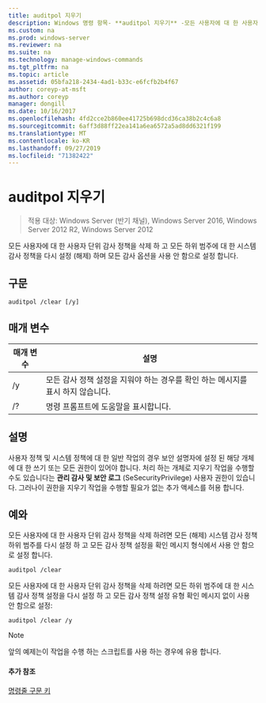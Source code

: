 ```yaml
---
title: auditpol 지우기
description: Windows 명령 항목- **auditpol 지우기** -모든 사용자에 대 한 사용자 단위 감사 정책을 삭제 하 고, 모든 하위 범주에 대 한 시스템 감사 정책을 다시 설정 (해제) 하며 모든 감사 옵션을 사용 안 함으로 설정 합니다.
ms.custom: na
ms.prod: windows-server
ms.reviewer: na
ms.suite: na
ms.technology: manage-windows-commands
ms.tgt_pltfrm: na
ms.topic: article
ms.assetid: 05bfa218-2434-4ad1-b33c-e6fcfb2b4f67
author: coreyp-at-msft
ms.author: coreyp
manager: dongill
ms.date: 10/16/2017
ms.openlocfilehash: 4fd2cce2b860ee41725b698dcd36ca38b2c4c6a8
ms.sourcegitcommit: 6aff3d88ff22ea141a6ea6572a5ad8dd6321f199
ms.translationtype: MT
ms.contentlocale: ko-KR
ms.lasthandoff: 09/27/2019
ms.locfileid: "71382422"
---
```

# <a name="auditpol-clear"></a>auditpol 지우기

>적용 대상: Windows Server (반기 채널), Windows Server 2016, Windows Server 2012 R2, Windows Server 2012

모든 사용자에 대 한 사용자 단위 감사 정책을 삭제 하 고 모든 하위 범주에 대 한 시스템 감사 정책을 다시 설정 (해제) 하며 모든 감사 옵션을 사용 안 함으로 설정 합니다.

## <a name="syntax"></a>구문
```
auditpol /clear [/y]
```
## <a name="parameters"></a>매개 변수

| 매개 변수 |                                   설명                                    |
|-----------|----------------------------------------------------------------------------------|
|    /y     | 모든 감사 정책 설정을 지워야 하는 경우를 확인 하는 메시지를 표시 하지 않습니다. |
|    /?     |                       명령 프롬프트에 도움말을 표시합니다.                       |

## <a name="remarks"></a>설명
사용자 정책 및 시스템 정책에 대 한 일반 작업의 경우 보안 설명자에 설정 된 해당 개체에 대 한 쓰기 또는 모든 권한이 있어야 합니다. 처리 하는 개체로 지우기 작업을 수행할 수도 있습니다는 **관리 감사 및 보안 로그** (SeSecurityPrivilege) 사용자 권한이 있습니다. 그러나이 권한을 지우기 작업을 수행할 필요가 없는 추가 액세스를 허용 합니다.
## <a name="BKMK_examples"></a>예와
모든 사용자에 대 한 사용자 단위 감사 정책을 삭제 하려면 모든 (해제) 시스템 감사 정책 하위 범주를 다시 설정 하 고 모든 감사 정책 설정을 확인 메시지 형식에서 사용 안 함으로 설정 합니다.
```
auditpol /clear
```
모든 사용자에 대 한 사용자 단위 감사 정책을 삭제 하려면 모든 하위 범주에 대 한 시스템 감사 정책 설정을 다시 설정 하 고 모든 감사 정책 설정 유형 확인 메시지 없이 사용 안 함으로 설정:
```
auditpol /clear /y
```
> [!NOTE]
> 앞의 예제는이 작업을 수행 하는 스크립트를 사용 하는 경우에 유용 합니다.
> #### <a name="additional-references"></a>추가 참조
> [명령줄 구문 키](command-line-syntax-key.md)
